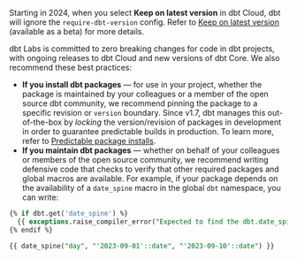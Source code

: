 
Starting in 2024, when you select **Keep on latest version** in dbt Cloud, dbt will ignore the `require-dbt-version` config. Refer to [Keep on latest version](/docs/dbt-versions/upgrade-core-in-cloud##keep-on-latest-version) (available as a beta) for more details. 

dbt Labs is committed to zero breaking changes for code in dbt projects, with ongoing releases to dbt Cloud and new versions of dbt Core. We also recommend these best practices:

- **If you install dbt packages** &mdash; for use in your project, whether the package is maintained by your colleagues or a member of the open source dbt community, we recommend pinning the package to a specific revision or `version` boundary. Since v1.7, dbt manages this out-of-the-box by _locking_ the version/revision of packages in development in order to guarantee predictable builds in production. To learn more, refer to [Predictable package installs](/reference/commands/deps#predictable-package-installs).
- **If you maintain dbt packages** &mdash; whether on behalf of your colleagues or members of the open source community, we recommend writing defensive code that checks to verify that other required packages and global macros are available. For example, if your package depends on the availability of a `date_spine` macro in the global `dbt` namespace, you can write:

<File name="custom_macro.sql">

```sql
{% if dbt.get('date_spine') %}
  {{ exceptions.raise_compiler_error("Expected to find the dbt.date_spine macro, but it could not be found") }}
{% endif %}

{{ date_spine("day", "'2023-09-01'::date", "'2023-09-10'::date") }}
```

</File>
